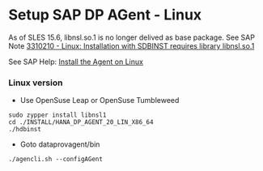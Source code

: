 # Setup SAP DP AGent - Linux

As of SLES 15.6, libnsl.so.1 is no longer delived as base package. See SAP Note [3310210 - Linux: Installation with SDBINST requires library libnsl.so.1](https://me.sap.com/notes/3310210/E)

See SAP Help: [Install the Agent on Linux](https://help.sap.com/docs/HANA_SMART_DATA_INTEGRATION/f4a54d019f624c799cbc276a798e588b/a0ad8b579e5c4c4b9149fa1ea46fe67e.html)

### Linux version

* Use OpenSuse Leap or OpenSuse Tumbleweed

```console
sudo zypper install libnsl1
cd ./INSTALL/HANA_DP_AGENT_20_LIN_X86_64
./hdbinst
```

* Goto dataprovagent/bin

```console
./agencli.sh --configAGent
```

